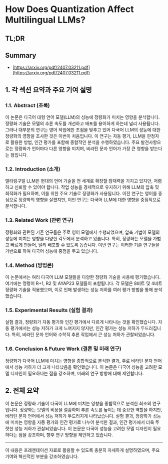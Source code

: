 # How Does Quantization Affect Multilingual LLMs?
## TL;DR
## Summary
- [https://arxiv.org/pdf/2407.03211.pdf](https://arxiv.org/pdf/2407.03211.pdf)

## 1. 각 섹션 요약과 주요 기여 설명

### 1.1. Abstract (초록)
이 논문은 다국어 대형 언어 모델(LLM)의 성능에 정량화가 미치는 영향을 분석합니다. 정량화 기술은 모델의 추론 속도를 개선하고 배포를 용이하게 하는데 널리 사용됩니다. 그러나 대부분의 연구는 영어 작업에만 초점을 맞추고 있어 다국어 LLM의 성능에 대한 정량화의 영향을 조사한 것은 이번이 처음입니다. 이 연구는 자동 평가, LLM을 판정자로 활용한 방법, 인간 평가를 포함해 종합적인 분석을 수행하였습니다. 주요 발견사항으로는 정량화가 언어마다 다른 영향을 미치며, 비라틴 문자 언어가 가장 큰 영향을 받는다는 점입니다.

### 1.2. Introduction (소개)
멀티링구얼 LLM은 현대의 언어 기술을 전 세계로 확장할 잠재력을 가지고 있지만, 저렴하고 신뢰할 수 있어야 합니다. 작업 성능을 경제적으로 유지하기 위해 LLM의 압축 및 최적화가 필요하며, 이를 위한 주요 기술로 정량화가 사용됩니다. 이전 연구는 영어를 중심으로 정량화의 영향을 살폈지만, 이번 연구는 다국어 LLM에 대한 영향을 중점적으로 분석합니다.

### 1.3. Related Work (관련 연구)
정량화와 관련된 기존 연구들은 주로 영어 모델에서 수행되었으며, 압축 기법이 모델의 성능에 미치는 영향을 다양한 각도에서 분석하고 있습니다. 특히, 정량화는 모델을 가볍고 빠르게 만들어, 널리 배포할 수 있도록 돕습니다. 이번 연구는 이러한 기존 연구들을 기반으로 하여 다국어 성능에 중점을 두고 있습니다.

### 1.4. Method (방법론)
이 논문에서는 여러 다국어 LLM 모델들을 다양한 정량화 기술을 사용해 평가했습니다. 여기에는 명령어 R+1, R2 및 AYAP23 모델들이 포함됩니다. 각 모델은 8비트 및 4비트 정량화 기술을 적용했으며, 이로 인해 발생하는 성능 저하를 여러 평가 방법을 통해 분석했습니다.

### 1.5. Experimental Results (실험 결과)
실험 결과, 정량화가 자동 평가와 인간 평가에서 다르게 나타나는 것을 확인했습니다. 자동 평가에서는 성능 저하가 크게 느껴지지 않지만, 인간 평가는 성능 저하가 두드러집니다. 특히, 비라틴 문자 언어와 수학적 추론 작업에서 큰 성능 저하가 관찰되었습니다.

### 1.6. Conclusion & Future Work (결론 및 미래 연구)
정량화가 다국어 LLM에 미치는 영향을 종합적으로 분석한 결과, 주로 비라틴 문자 언어에서 성능 저하가 더 크게 나타났음을 확인했습니다. 이 논문은 다국어 성능을 고려한 모델 디자인이 필요하다는 점을 강조하며, 미래의 연구 방향에 대해 제안합니다.

## 2. 전체 요약
이 논문은 정량화 기술이 다국어 LLM에 미치는 영향을 종합적으로 분석한 최초의 연구입니다. 정량화는 모델의 비용을 절감하며 추론 속도를 높이는 데 중요한 역할을 하지만, 비라틴 문자 언어에서 성능 저하가 두드러지게 나타났습니다. 실험 결과, 정량화가 성능에 미치는 영향을 자동 평가와 인간 평가로 나누어 분석한 결과, 인간 평가에서 더욱 뚜렷한 성능 저하가 관찰되었습니다. 이 논문은 다국어 성능을 고려한 모델 디자인이 필요하다는 점을 강조하며, 향후 연구 방향을 제안하고 있습니다.

---

이 내용은 프레젠테이션 자료로 활용할 수 있도록 충분히 자세하게 설명하였으며, 주요 기여와 혁신적인 부분을 강조하였습니다.